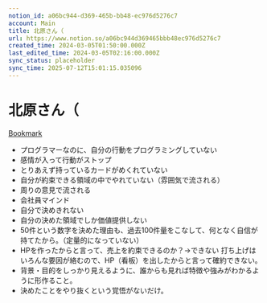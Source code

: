 ```yaml
---
notion_id: a06bc944-d369-465b-bb48-ec976d5276c7
account: Main
title: 北原さん（
url: https://www.notion.so/a06bc944d369465bbb48ec976d5276c7
created_time: 2024-03-05T01:50:00.000Z
last_edited_time: 2024-03-05T02:16:00.000Z
sync_status: placeholder
sync_time: 2025-07-12T15:01:15.035096
---
```

# 北原さん（

[Bookmark](https://youtu.be/fJWB2tckTNs?si=ZB8EuWW0A78LALzz)
- プログラマーなのに、自分の行動をプログラミングしていない
- 感情が入って行動がストップ
- とりあえず持っているカードがめくれていない
- 自分が約束できる領域の中でやれていない（雰囲気で流される）
- 周りの意見で流される
- 会社員マインド
- 自分で決めきれない
- 自分の決めた領域でしか価値提供しない
- 50件という数字を決めた理由も、過去100件量をこなして、何となく自信が持てたから。（定量的になっていない）
- HPを作ったからと言って、売上を約束できるのか？→できない
打ち上げはいろんな要因が絡むので、HP（看板）を出したからと言って確約できない。
- 背景・目的をしっかり見えるように、誰からも見れば特徴や強みがわかるように形作ること。
- 決めたことをやり抜くという覚悟がないだけ。